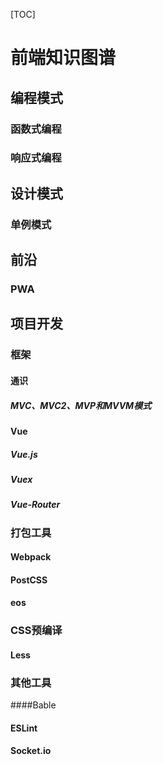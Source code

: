 [TOC]

# 前端知识图谱

## 编程模式

### 函数式编程

### 响应式编程



## 设计模式

### 单例模式



## 前沿

### PWA

## 项目开发

### 框架

#### 通识

##### MVC、MVC2、MVP和MVVM模式

#### Vue

##### Vue.js

##### Vuex

##### Vue-Router



### 打包工具

#### Webpack

#### PostCSS

#### eos



### CSS预编译

#### Less



### 其他工具

####Bable

#### ESLint

#### Socket.io





### 